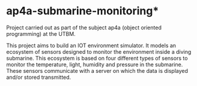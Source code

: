 # ap4a-submarine-monitoring*
Project carried out as part of the subject ap4a (object oriented programming) at the UTBM.

This project aims to build an IOT environment simulator.
It models an ecosystem of sensors designed to monitor the environment
inside a diving submarine.
This ecosystem is based on four different types of sensors to monitor the
temperature, light, humidity and pressure in the submarine. These sensors communicate with a server on which the data is displayed and/or stored
transmitted.
